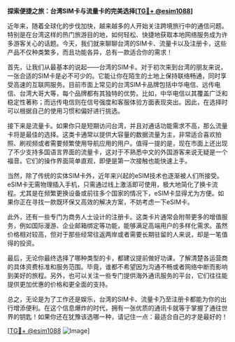 **探索便捷之旅：台湾SIM卡与流量卡的完美选择[[TG💪+ @esim1088](https://t.me/s/esim1088)]**

近年来，随着全球化的步伐加快，越来越多的人开始关注跨境旅行中的通信问题。特别是在台湾这样的热门旅游目的地，如何轻松、快捷地获取本地网络服务成为许多游客关心的话题。今天，我们就来聊聊台湾的SIM卡、流量卡以及注册卡，这些产品不仅种类繁多，而且功能各异，总有一款适合你的需求！

首先，让我们从最基本的说起——台湾的SIM卡。对于初次来到台湾的朋友来说，一张合适的SIM卡是必不可少的。它能让你在陌生的土地上保持联络畅通，同时享受高速的互联网服务。目前市面上常见的台湾SIM卡品牌包括中华电信、远传电信、台湾大哥大等，每个品牌都有其独特的优势。比如，中华电信以其覆盖广泛和稳定性著称；而远传电信则在信号强度和客服体验方面表现突出。因此，在选择时可以根据自己的使用习惯和偏好进行挑选。

接下来是流量卡。如果你只是短期访问台湾，并且对通话功能需求不高，那么流量卡将是最佳的选择。这类卡通常以提供大容量的数据流量为主，非常适合喜欢拍照、刷视频或者需要频繁使用导航应用的用户。值得一提的是，现在市面上还出现了不少支持多国语言界面的流量卡，这对于不熟悉中文的外国游客来说无疑是一个福音。它们的操作界面简单直观，即便是第一次接触也能快速上手。

当然，除了传统的实体SIM卡外，近年来兴起的eSIM技术也逐渐被人们所接受。eSIM卡无需物理插入手机，只需通过线上激活即可使用，极大地简化了换卡流程。尤其是在频繁更换设备或前往多个国家的情况下，eSIM卡显得尤为方便。如果你正在寻找一款既环保又高效的解决方案，不妨考虑一下eSIM卡。

此外，还有一些专门为商务人士设计的注册卡。这类卡片通常会附带更多的增值服务，例如国际漫游、企业邮箱绑定等功能，能够满足高端用户的多样化需求。虽然价格相对较高，但对于那些经常往返两岸或者需要长期驻留的人来说，却是一笔值得的投资。

最后，无论你最终选择了哪种类型的卡，都建议提前做好功课，了解清楚各运营商的具体资费标准和服务范围。毕竟，谁都不希望因为沟通不畅或者网络中断而影响到美好的旅程。另外，也可以关注一些专门提供海外通讯服务的平台，它们往往能提供更加优惠的价格和更全面的支持。

总之，无论是为了工作还是娱乐，台湾的SIM卡、流量卡乃至注册卡都能为你的出行增添便利。在这个信息爆炸的时代，拥有一张优质的通讯卡就等于掌握了通往世界的钥匙！如果你还在犹豫该选哪一种，请记住一点：最适合自己的才是最好的！

[[TG💪+ @esim1088](https://t.me/s/esim1088) ![Image](https://i.postimg.cc/4NQfJmqS/Snipaste-2025-05-13-00-14-12.png)]